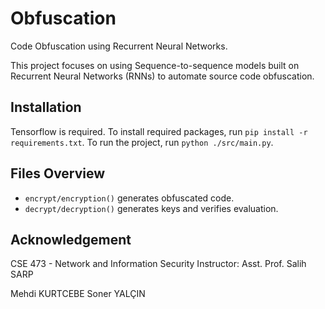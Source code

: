 # Obfuscation
Code Obfuscation using Recurrent Neural Networks.

This project focuses on using Sequence-to-sequence models built on Recurrent Neural
Networks (RNNs) to automate source code obfuscation.

## Installation

Tensorflow is required. To install required packages, run `pip install -r requirements.txt`.
To run the project, run `python ./src/main.py`.

## Files Overview

- `encrypt/encryption()` generates obfuscated code.
- `decrypt/decryption()` generates keys and verifies evaluation.

## Acknowledgement

CSE 473 - Network and Information Security
Instructor: Asst. Prof. Salih SARP

Mehdi KURTCEBE
Soner YALÇIN